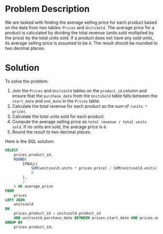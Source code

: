 # Problem Description

We are tasked with finding the average selling price for each product based on the data from two tables: `Prices` and `UnitsSold`. The average price for a product is calculated by dividing the total revenue (units sold multiplied by the price) by the total units sold. If a product does not have any sold units, its average selling price is assumed to be `0`. The result should be rounded to two decimal places.

# Solution

To solve the problem:
1. Join the `Prices` and `UnitsSold` tables on the `product_id` column and ensure that the `purchase_date` from the `UnitsSold` table falls between the `start_date` and `end_date` in the `Prices` table.
2. Calculate the total revenue for each product as the sum of `(units * price)`.
3. Calculate the total units sold for each product.
4. Compute the average selling price as `total revenue / total units sold`. If no units are sold, the average price is `0`.
5. Round the result to two decimal places.

Here is the SQL solution:

```sql
SELECT 
    prices.product_id, 
    ROUND(
        IFNULL(
            SUM(unitssold.units * prices.price) / SUM(unitssold.units), 
            0
        ), 
        2
    ) AS average_price
FROM 
    prices
LEFT JOIN 
    unitssold 
ON 
    prices.product_id = unitssold.product_id
    AND unitssold.purchase_date BETWEEN prices.start_date AND prices.end_date
GROUP BY 
    prices.product_id;

